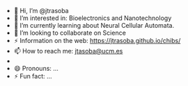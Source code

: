 - 👋 Hi, I’m @jtrasoba
- 👀 I’m interested in: Bioelectronics and Nanotechnology
- 🌱 I’m currently learning about Neural Cellular Automata.
- 💞️ I’m looking to collaborate on Science
- ⚡ Information on the web: https://jtrasoba.github.io/chibs/
- 📫 How to reach me: jtasoba@ucm.es
- 
- 😄 Pronouns: ...
- ⚡ Fun fact: ...

<!---
jtrasoba/jtrasoba is a ✨ special ✨ repository because its `README.md` (this file) appears on your GitHub profile.
You can click the Preview link to take a look at your changes.
--->
